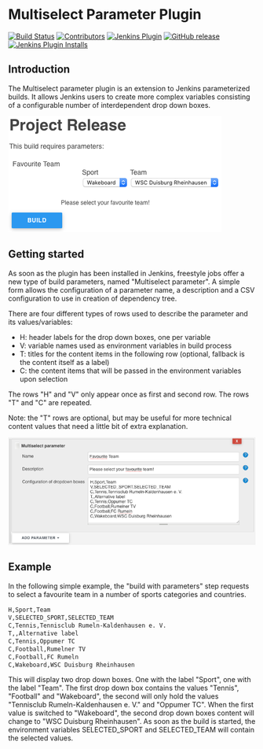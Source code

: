 # Multiselect Parameter Plugin

[![Build Status](https://ci.jenkins.io/job/Plugins/job/multiselect-parameter-plugin/job/main/badge/icon)](https://ci.jenkins.io/job/Plugins/job/multiselect-parameter-plugin/job/main/)
[![Contributors](https://img.shields.io/github/contributors/jenkinsci/multiselect-parameter-plugin.svg)](https://github.com/jenkinsci/multiselect-parameter-plugin/graphs/contributors)
[![Jenkins Plugin](https://img.shields.io/jenkins/plugin/v/multiselect-parameter.svg)](https://plugins.jenkins.io/multiselect-parameter)
[![GitHub release](https://img.shields.io/github/release/jenkinsci/multiselect-parameter-plugin.svg?label=changelog)](https://github.com/jenkinsci/multiselect-parameter-plugin/releases/latest)
[![Jenkins Plugin Installs](https://img.shields.io/jenkins/plugin/i/multiselect-parameter.svg?color=blue)](https://plugins.jenkins.io/multiselect-parameter)

## Introduction

The Multiselect parameter plugin is an extension to Jenkins parameterized builds. It allows Jenkins users to 
create more complex variables consisting of a configurable number of interdependent drop down boxes.

![Example select boxes](images/sample_build.png)

## Getting started

As soon as the plugin has been installed in Jenkins, freestyle jobs offer a new type of build parameters, 
named "Multiselect parameter". A simple form allows the configuration of a parameter name, a description
and a CSV configuration to use in creation of dependency tree.

There are four different types of rows used to describe the parameter and its values/variables:

* H: header labels for the drop down boxes, one per variable
* V: variable names used as environment variables in build process
* T: titles for the content items in the following row (optional, fallback is the content itself as a label)
* C: the content items that will be passed in the environment variables upon selection

The rows "H" and "V" only appear once as first and second row. The rows "T" and "C" are repeated.

Note: the "T" rows are optional, but may be useful for more technical content values that need a little bit of extra explanation.

![Example configuration](images/sample_configuration.png)

## Example 

In the following simple example, the "build with parameters" step requests to select a favourite team in
a number of sports categories and countries.
 
```csv
H,Sport,Team
V,SELECTED_SPORT,SELECTED_TEAM
C,Tennis,Tennisclub Rumeln-Kaldenhausen e. V.
T,,Alternative label
C,Tennis,Oppumer TC
C,Football,Rumelner TV
C,Football,FC Rumeln
C,Wakeboard,WSC Duisburg Rheinhausen
```

This will display two drop down boxes. One with the label "Sport", one with the label "Team".
The first drop down box contains the values "Tennis", "Football" and "Wakeboard", the second will only hold the values "Tennisclub Rumeln-Kaldenhausen e. V." and "Oppumer TC".
When the first value is switched to "Wakeboard", the second drop down boxes content will change to "WSC Duisburg Rheinhausen".
As soon as the build is started, the environment variables SELECTED_SPORT and SELECTED_TEAM will contain the selected values.
